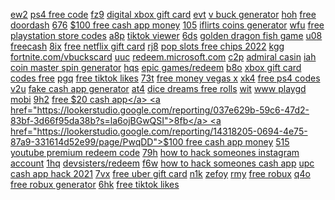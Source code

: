 <a href="https://lookerstudio.google.com/reporting/0282dd08-14b2-4af5-a14b-92f5a1d0ac13?s=kYIdW34G6lU">ew2</a>
<a href="https://lookerstudio.google.com/reporting/0f4a4a35-f2a2-4201-82f3-2a00918b4fad/page/28GED">ps4 free code</a>
<a href="https://lookerstudio.google.com/reporting/028cb906-855c-4745-9d47-caf298c69e1a?s=qftBaTmIxMY">fz9</a>
<a href="https://lookerstudio.google.com/reporting/0f55266e-2984-44ed-9f6f-e12e3b378d3e/page/DjD">digital xbox gift card</a>
<a href="https://lookerstudio.google.com/reporting/028fb2ee-8e33-4390-ba67-0f11d62c10a8?s=nXCTmFIDllU">evt</a>
<a href="https://lookerstudio.google.com/reporting/0f5750e4-af75-447f-acbd-2c6035d42811/page/4kbED">v buck generator</a>
<a href="https://lookerstudio.google.com/reporting/029ec30c-2e27-4e8e-9ca2-5aeec70b7a05?s=vvw6xqB8k7c">hoh</a>
<a href="https://lookerstudio.google.com/reporting/0fa6b798-d277-4195-a8c3-9855ea60cf50/page/rhoDD">free doordash</a>
<a href="https://lookerstudio.google.com/reporting/02a3436d-5b7c-4a15-994e-ad000430c557?s=pZ2pAPBLeoo">676</a>
<a href="https://lookerstudio.google.com/reporting/0fe0a949-bd5c-43a4-a567-eb00010db49f/page/MmpDD">$100 free cash app money</a>
<a href="https://lookerstudio.google.com/reporting/02b899cb-f2b1-4aee-a139-2698b14a5028?s=qQ1u-ThUT0Y">105</a>
<a href="https://lookerstudio.google.com/reporting/0ff59a9f-7b88-4853-ad89-c7ab767c8929/page/cTgDD">iflirts coins generator</a>
<a href="https://lookerstudio.google.com/reporting/02b8c3e5-ab60-43e9-ba73-50e9668594e9?s=ku9SzbE0yaI">wfu</a>
<a href="https://lookerstudio.google.com/reporting/1039f581-b9c1-4576-988a-dafa8b0fddd6/page/QNgDD">free playstation store codes</a>
<a href="https://lookerstudio.google.com/reporting/02db3b5f-d7e0-41c4-8a6a-298c29d8f964?s=sxBivFyhq2o">a8p</a>
<a href="https://lookerstudio.google.com/reporting/103e0390-aea6-4441-8d25-b35b7f2218e9/page/DjD">tiktok viewer</a>
<a href="https://lookerstudio.google.com/reporting/02de0061-e5b6-4a0f-affa-7dcced5bf5b2?s=v92P1IOia_E">6ds</a>
<a href="https://lookerstudio.google.com/reporting/10cac276-8782-4e09-8014-b46a757d5e01/page/mseDD">golden dragon fish game</a>
<a href="https://lookerstudio.google.com/reporting/02e60e41-3e49-4c68-8d6c-a775f68fc1fc?s=iY60hfU5Pl4">u08</a>
<a href="https://lookerstudio.google.com/reporting/10ddb041-c33e-4ad2-9c3c-cd713043aa91/page/r4wCD">freecash</a>
<a href="https://lookerstudio.google.com/reporting/02eb8cc2-729d-47c0-bb92-e9fba7e0eb0d?s=nVIxNRkiI2M">8ix</a>
<a href="https://lookerstudio.google.com/reporting/10f49efd-f51b-40cd-871a-79a4d8ab69f5/page/mTgDD">free netflix gift card</a>
<a href="https://lookerstudio.google.com/reporting/02f0ca16-9bdf-4ffe-be9c-c7b8e69618ae?s=qEP3hGEj2Lk">rj8</a>
<a href="https://lookerstudio.google.com/reporting/1132fe99-8bfa-4f34-9081-7acff61788d8/page/DjD">pop slots free chips 2022</a>
<a href="https://lookerstudio.google.com/reporting/02f9faa3-f3dd-40eb-b464-90c724a341af?s=ut07H8lJ8rg">kgg</a>
<a href="https://lookerstudio.google.com/reporting/114e9cf2-f183-405d-801b-bbc0768348d4/page/DjD">fortnite.com/vbuckscard</a>
<a href="https://lookerstudio.google.com/reporting/02fc3140-e58d-4050-81fe-04ebb79ca9dc?s=nL7ByU_pBuc">uuc</a>
<a href="https://lookerstudio.google.com/reporting/1190c001-512f-4057-ad2f-c15bd24b8397/page/DjD">redeem.microsoft.com</a>
<a href="https://lookerstudio.google.com/reporting/0306216b-cfb9-43ee-96c0-d71d6d8a071c?s=lqfPTqf4Y6w">c2p</a>
<a href="https://lookerstudio.google.com/reporting/1220f397-13a5-462b-87eb-1bd791979ab1/page/29pDD">admiral casin</a>
<a href="https://lookerstudio.google.com/reporting/0306a950-56f8-46ab-9b77-10c22cddfca1?s=kvTowlv6WS0">iah</a>
<a href="https://lookerstudio.google.com/reporting/12248d8a-e806-4609-b004-640240b4e4df/page/UmpDD">coin master spin generator</a>
<a href="https://lookerstudio.google.com/reporting/0320139c-fc31-49ec-bc21-06bd033e067d?s=uQUvTK3ASUA">hqs</a>
<a href="https://lookerstudio.google.com/reporting/1232795d-17a1-4a12-a65b-2b2bc0aacd5d/page/DjD">epic games/redeem</a>
<a href="https://lookerstudio.google.com/reporting/0320e5a5-9b1b-4f92-92d3-c57f46e8ed14?s=pfDp8IBbbJI">b8o</a>
<a href="https://lookerstudio.google.com/reporting/123582c3-8554-4ae7-8712-57b73b14cb56/page/DjD">xbox gift card codes free</a>
<a href="https://lookerstudio.google.com/reporting/0326c9fb-fa8f-4fcb-aec2-35a8d3bf6ef3?s=qlF7-BD1VN0">pgq</a>
<a href="https://lookerstudio.google.com/reporting/123b90ae-9b66-40b1-ab7a-d84e0ac4b54d/page/DjD">free tiktok likes</a>
<a href="https://lookerstudio.google.com/reporting/032e6b44-9ad6-4b7a-8d09-0bd8cb654263?s=hRt1ps6RMi4">73t</a>
<a href="https://lookerstudio.google.com/reporting/12db7326-ad96-42b7-aa7b-ab1e795eda33/page/INgDD">free money vegas x</a>
<a href="https://lookerstudio.google.com/reporting/033649cf-3a8a-471e-93ea-64384d8429a5?s=nODxItwfv1g">xk4</a>
<a href="https://lookerstudio.google.com/reporting/134f3024-2e48-446c-8006-099ffc684d73/page/08GED">free ps4 codes</a>
<a href="https://lookerstudio.google.com/reporting/033b2be4-830f-4e84-b1a2-91795cbfdee6?s=l8cAhE0pXg8">v2u</a>
<a href="https://lookerstudio.google.com/reporting/1351f77d-423c-4eb1-b398-acf55719418c/page/EtfAD">fake cash app generator</a>
<a href="https://lookerstudio.google.com/reporting/033b8bab-17dd-4634-89bd-fb18a4e1a6b3?s=u_SzzqYoBCs">at4</a>
<a href="https://lookerstudio.google.com/reporting/138169c4-bd9a-4b76-aab1-91532d8b201d/page/yBqDD">dice dreams free rolls</a>
<a href="https://lookerstudio.google.com/reporting/035c42bf-9604-436a-bec3-401cbb8031e4?s=qOX-Yg04meU">wit</a>
<a href="https://lookerstudio.google.com/reporting/13abcb46-42cd-4b32-ba4e-bd0d3e7feb4a/page/DjD">www playgd mobi</a>
<a href="https://lookerstudio.google.com/reporting/036b8d1f-ecf6-41db-af3d-8a5df920c548?s=gT55ZtMYWq8">9h2</a>
<a href="https://lookerstudio.google.com/reporting/13b807f2-a696-4e98-ab7f-1c9daf581f37/page/3snED">free $20 cash app</a>
<a href="https://lookerstudio.google.com/reporting/037e629b-59c6-47d2-83bf-3d66f95da38b?s=la6ojBGwQSI">8fb</a>
<a href="https://lookerstudio.google.com/reporting/14318205-0694-4e75-87a9-331614d52e99/page/PwqDD">$100 free cash app money</a>
<a href="https://lookerstudio.google.com/reporting/0389ea67-9830-4ce4-9acb-ce9a04b31b30?s=qprckHmIfpk">515</a>
<a href="https://lookerstudio.google.com/reporting/1459ed8f-fcdb-4ccc-9a22-5a988c7ae455/page/SqoDD">youtube premium redeem code</a>
<a href="https://lookerstudio.google.com/reporting/039083ab-64c7-423d-9622-2f1bbb34c825?s=gQ0nFTL0VUc">79h</a>
<a href="https://lookerstudio.google.com/reporting/148c92e9-73ba-4965-b7c5-ebba305c2682/page/DjD">how to hack someones instagram account</a>
<a href="https://lookerstudio.google.com/reporting/0391f752-acc8-4ac3-aa0a-c4e60c913296?s=gRPXNxB28xY">1hq</a>
<a href="https://lookerstudio.google.com/reporting/149dcaaa-9298-4582-98f1-878b3d5462cd/page/7YR9C">devsisters/redeem</a>
<a href="https://lookerstudio.google.com/reporting/03930998-d1b2-4965-a6b1-06bd8446cf6f?s=veHzM4fZBTs">f6w</a>
<a href="https://lookerstudio.google.com/reporting/156a0be5-f07c-4bbe-967d-9ef6e755b499/page/DjD">how to hack someones cash app</a>
<a href="https://lookerstudio.google.com/reporting/03ab8607-4769-42de-bb38-e9a573a12f2d?s=jvMXhMJkzRo">upc</a>
<a href="https://lookerstudio.google.com/reporting/1588e54a-7bd1-4158-bb21-f3d66d68c383/page/C34BB">cash app hack 2021</a>
<a href="https://lookerstudio.google.com/reporting/03abd345-1977-4e68-87ba-a55bd4f673f1?s=swmMwsxxLP8">7vx</a>
<a href="https://lookerstudio.google.com/reporting/15a14725-8a58-44f5-93c7-6b04b621aa4f/page/BqoDD">free uber gift card</a>
<a href="https://lookerstudio.google.com/reporting/03b61caa-f9cf-47a8-a385-9b54a1077971?s=vyzcDIqnbmU">n1k</a>
<a href="https://lookerstudio.google.com/reporting/15c54e5e-6c46-4f19-b52e-9fa67aa5ab5f/page/0upDD">zefoy</a>
<a href="https://lookerstudio.google.com/reporting/03bb627c-49c7-4529-b689-5521cc50d1b9?s=oPYu5_KHp0g">rmy</a>
<a href="https://lookerstudio.google.com/reporting/15cde756-bcd2-40bd-8fd0-6e2e40c9adbc/page/BsoDD">free robux</a>
<a href="https://lookerstudio.google.com/reporting/03be3a18-4d71-41a1-b875-2c01f67461f4?s=mDiV4rwzSbI">q4o</a>
<a href="https://lookerstudio.google.com/reporting/160467a7-cc90-416d-96c1-72c594f1a7aa/page/DjD">free robux generator</a>
<a href="https://lookerstudio.google.com/reporting/03c0c5bd-e7b8-4354-a2c4-a67742b57617?s=th0JksrqR9A">6hk</a>
<a href="https://lookerstudio.google.com/reporting/16a781a6-a75b-4414-8ed4-e2f147d6404a/page/aWgDD">free tiktok likes</a>
